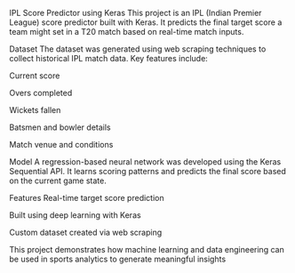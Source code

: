 IPL Score Predictor using Keras
This project is an IPL (Indian Premier League) score predictor built with Keras. It predicts the final target score a team might set in a T20 match based on real-time match inputs.

 Dataset
The dataset was generated using web scraping techniques to collect historical IPL match data. Key features include:

Current score

Overs completed

Wickets fallen

Batsmen and bowler details

Match venue and conditions

 Model
A regression-based neural network was developed using the Keras Sequential API. It learns scoring patterns and predicts the final score based on the current game state.

 Features
Real-time target score prediction

Built using deep learning with Keras

Custom dataset created via web scraping

This project demonstrates how machine learning and data engineering can be used in sports analytics to generate meaningful insights
